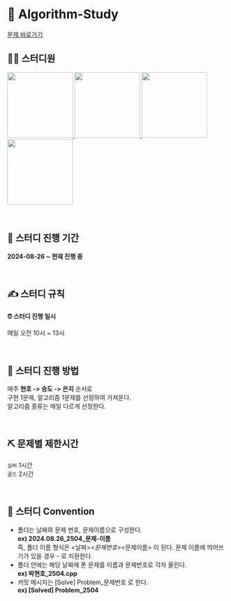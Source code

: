 # 👋 Algorithm-Study
[문제 바로가기](https://www.notion.so/CodingStudy-7901106134d34ea29d5f49dbf9b0edbb)

## 🙋‍♂️ 스터디원
<p>
<a href="https://github.com/LuBly">
  <img src="https://github.com/LuBly.png" width="150">
</a>
<a href="https://github.com/mwomwo1">
  <img src="https://github.com/mwomwo1.png" width="150">
</a>
<a href="https://github.com/JeongEunJi1127">
  <img src="https://github.com/JeongEunJi1127.png" width="150">
</a>
<a href="https://github.com/seungdo1234">
  <img src="https://github.com/seungdo1234.png" width="150">
</a>
</p>

<br/>

## 📅 스터디 진행 기간 
**2024-08-26 ~ 현재 진행 중**

<br/>

## ✍ 스터디 규칙 
#### ⏰ 스터디 진행 일시 
매일 오전 10시 ~ 13시  

<br/>

## 🥊 스터디 진행 방법 
매주 **현호 -> 승도 -> 은지** 순서로   
구현 1문제, 알고리즘 1문제를 선정하여 가져온다.  
알고리즘 종류는 매일 다르게 선정한다.

<br/>

## ⛏️ 문제별 제한시간
`실버`  1시간  
`골드`  2시간

<br/>

## 📣 스터디 Convention 
- 폴더는 날짜와 문제 번호, 문제이름으로 구성한다.  
  **ex) 2024.08.26_2504_문제-이름**  
  즉, 폴더 이름 형식은 <날짜>_<문제번호>_<문제이름> 이 된다. 문제 이름에 띄어쓰기가 있을 경우 - 로 치환한다.  
- 폴더 안에는 해당 날짜에 푼 문제를 이름과 문제번호로 각자 올린다.  
  **ex) 박현호_2504.cpp**  
- 커밋 메시지는 [Solve] Problem_문제번호 로 한다.  
  **ex) [Solved] Problem_2504**  
